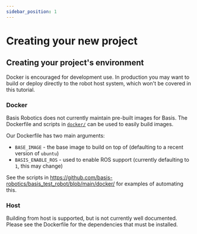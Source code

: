 ```yaml
---
sidebar_position: 1
---
```

# Creating your new project

<talk about folder structure>

## Creating your project's environment

Docker is encouraged for development use. In production you may want to build or deploy directly to the robot host system, which won't be covered in this tutorial.

### Docker

Basis Robotics does not currently maintain pre-built images for Basis. The Dockerfile and scripts in [`docker/`](https://github.com/basis-robotics/basis/tree/main/docker) can be used to easily build images.

Our Dockerfile has two main arguments:

- `BASE_IMAGE` - the base image to build on top of (defaulting to a recent version of `ubuntu`)
- `BASIS_ENABLE_ROS` - used to enable ROS support (currently defaulting to `1`, this may change)

See the scripts in https://github.com/basis-robotics/basis_test_robot/blob/main/docker/ for examples of automating this.

### Host

Building from host is supported, but is not currently well documented. Please see the Dockerfile for the dependencies that must be installed.
